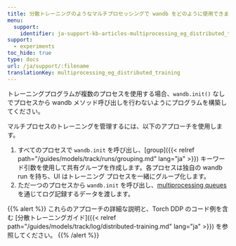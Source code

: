 ```yaml
---
title: 分散トレーニングのようなマルチプロセッシングで wandb をどのように使用できますか？
menu:
  support:
    identifier: ja-support-kb-articles-multiprocessing_eg_distributed_training
support:
  - experiments
toc_hide: true
type: docs
url: /ja/support/:filename
translationKey: multiprocessing_eg_distributed_training
---
```

トレーニングプログラムが複数のプロセスを使用する場合、`wandb.init()` なしでプロセスから wandb メソッド呼び出しを行わないようにプログラムを構築してください。

マルチプロセスのトレーニングを管理するには、以下のアプローチを使用します。

1. すべてのプロセスで `wandb.init` を呼び出し、[group]({{< relref path="/guides/models/track/runs/grouping.md" lang="ja" >}}) キーワード引数を使用して共有グループを作成します。各プロセスは独自の wandb run を持ち、UI はトレーニング プロセスを一緒にグループ化します。
2. ただ一つのプロセスから `wandb.init` を呼び出し、[multiprocessing queues](https://docs.python.org/3/library/multiprocessing.html#exchanging-objects-between-processes) を通じてログ記録するデータを渡します。

{{% alert %}}
これらのアプローチの詳細な説明と、Torch DDP のコード例を含む [分散トレーニングガイド]({{< relref path="/guides/models/track/log/distributed-training.md" lang="ja" >}}) を参照してください。
{{% /alert %}}